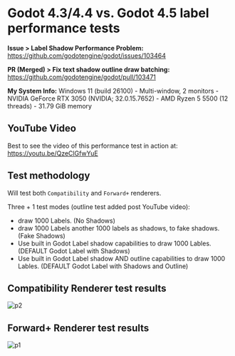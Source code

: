 # Godot 4.3/4.4 vs. Godot 4.5 label performance tests

**Issue > Label Shadow Performance Problem:**
https://github.com/godotengine/godot/issues/103464

**PR (Merged) > Fix text shadow outline draw batching:**
https://github.com/godotengine/godot/pull/103471

**My System Info:**
Windows 11 (build 26100) - Multi-window, 2 monitors -  NVIDIA GeForce RTX 3050 (NVIDIA; 32.0.15.7652) - AMD Ryzen 5 5500 (12 threads) - 31.79 GiB memory 

## YouTube Video

Best to see the video of this performance test in action at: https://youtu.be/QzeClGfwYuE

## Test methodology

Will test both `Compatibility` and `Forward+` renderers.

Three + 1 test modes (outline test added post YouTube video):
- draw 1000 Labels. (No Shadows)
- draw 1000 Labels another 1000 labels as shadows, to fake shadows. (Fake Shadows)
- Use built in Godot Label shadow capabilities to draw 1000 Lables. (DEFAULT Godot Label with Shadows)
- Use built in Godot Label shadow AND outline capabilities to draw 1000 Lables. (DEFAULT Godot Label with Shadows and Outline)

## Compatibility Renderer test results

![p2](https://github.com/user-attachments/assets/d54cd7ea-922c-4925-ae12-b0cdf74c4447)

## Forward+ Renderer test results

![p1](https://github.com/user-attachments/assets/8d53ce40-f419-42e2-9efa-6a179e1177a8)

